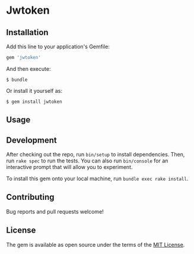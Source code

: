 # Jwtoken

## Installation

Add this line to your application's Gemfile:

```ruby
gem 'jwtoken'
```

And then execute:

    $ bundle

Or install it yourself as:

    $ gem install jwtoken

## Usage


## Development

After checking out the repo, run `bin/setup` to install dependencies. Then, run `rake spec` to run the tests. You can also run `bin/console` for an interactive prompt that will allow you to experiment.

To install this gem onto your local machine, run `bundle exec rake install`.

## Contributing

Bug reports and pull requests welcome!

## License

The gem is available as open source under the terms of the [MIT License](https://opensource.org/licenses/MIT).
